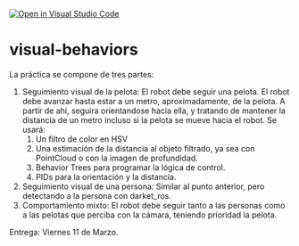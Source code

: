 [![Open in Visual Studio Code](https://classroom.github.com/assets/open-in-vscode-f059dc9a6f8d3a56e377f745f24479a46679e63a5d9fe6f495e02850cd0d8118.svg)](https://classroom.github.com/online_ide?assignment_repo_id=7213786&assignment_repo_type=AssignmentRepo)
# visual-behaviors

La práctica se compone de tres partes:

1. Seguimiento visual de la pelota: El robot debe seguir una pelota. El robot debe avanzar hasta estar a un metro, aproximadamente, de la pelota. A partir de ahí, seguira orientandose hacia ella, y tratando de mantener la distancia de un metro incluso si la pelota se mueve hacia el robot. Se usará:
   1.  Un filtro de color en HSV
   2.  Una estimación de la distancia al objeto filtrado, ya sea con PointCloud o con la imagen de profundidad.
   3.  Behavior Trees para programar la lógica de control.
   4.  PIDs para la orientación y la distancia.
2. Seguimiento visual de una persona: Similar al punto anterior, pero detectando a la persona con darket_ros.
3. Comportamiento mixto: El robot debe seguir tanto a las personas como a las pelotas que perciba con la cámara, teniendo prioridad la pelota.

Entrega: Viernes 11 de Marzo.

